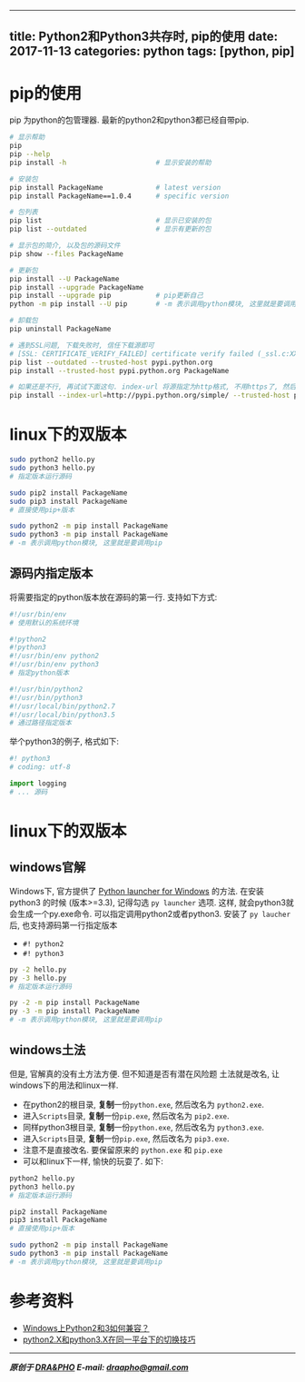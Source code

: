 
---
title: Python2和Python3共存时, pip的使用
date: 2017-11-13
categories: python
tags: [python, pip]
---

# pip的使用
pip 为python的包管理器. 最新的python2和python3都已经自带pip.

``` bash
# 显示帮助
pip
pip --help
pip install -h                      # 显示安装的帮助

# 安装包
pip install PackageName             # latest version
pip install PackageName==1.0.4      # specific version

# 包列表
pip list                            # 显示已安装的包   
pip list --outdated                 # 显示有更新的包

# 显示包的简介, 以及包的源码文件
pip show --files PackageName

# 更新包
pip install --U PackageName
pip install --upgrade PackageName
pip install --upgrade pip           # pip更新自己
python -m pip install --U pip       # -m 表示调用python模块, 这里就是要调用pip

# 卸载包
pip uninstall PackageName

# 遇到SSL问题, 下载失败时, 信任下载源即可
# [SSL: CERTIFICATE_VERIFY_FAILED] certificate verify failed (_ssl.c:XXX)
pip list --outdated --trusted-host pypi.python.org 
pip install --trusted-host pypi.python.org PackageName

# 如果还是不行, 再试试下面这句. index-url 将源指定为http格式, 不用https了, 然后设置为信任.
pip install --index-url=http://pypi.python.org/simple/ --trusted-host pypi.python.org PackageName
```

# linux下的双版本

``` bash
sudo python2 hello.py
sudo python3 hello.py
# 指定版本运行源码

sudo pip2 install PackageName
sudo pip3 install PackageName
# 直接使用pip+版本

sudo python2 -m pip install PackageName
sudo python3 -m pip install PackageName
# -m 表示调用python模块, 这里就是要调用pip
```

## 源码内指定版本

将需要指定的python版本放在源码的第一行.
支持如下方式:
``` python
#!/usr/bin/env
# 使用默认的系统环境

#!python2
#!python3
#!/usr/bin/env python2
#!/usr/bin/env python3
# 指定python版本

#!/usr/bin/python2
#!/usr/bin/python3
#!/usr/local/bin/python2.7
#!/usr/local/bin/python3.5
# 通过路径指定版本
```

举个python3的例子, 格式如下:
``` python
#! python3
# coding: utf-8

import logging
# ... 源码
```

# linux下的双版本

## windows官解

Windows下, 官方提供了 [Python launcher for Windows](https://www.python.org/dev/peps/pep-0397/) 的方法. 
在安装 python3 的时候 (版本>=3.3), 记得勾选 `py launcher` 选项.
这样, 就会python3就会生成一个py.exe命令. 可以指定调用python2或者python3.
安装了 `py laucher` 后, 也支持源码第一行指定版本
- `#! python2`
- `#! python3`

``` bash
py -2 hello.py
py -3 hello.py
# 指定版本运行源码

py -2 -m pip install PackageName
py -3 -m pip install PackageName
# -m 表示调用python模块, 这里就是要调用pip
```

## windows土法

但是, 官解真的没有土方法方便. 但不知道是否有潜在风险题
土法就是改名, 让windows下的用法和linux一样.
- 在python2的根目录, **复制**一份`python.exe`, 然后改名为 `python2.exe`. 
- 进入`Scripts`目录, **复制**一份`pip.exe`, 然后改名为 `pip2.exe`. 
- 同样python3根目录, **复制**一份`python.exe`, 然后改名为 `python3.exe`. 
- 进入`Scripts`目录, **复制**一份`pip.exe`, 然后改名为 `pip3.exe`. 
- 注意不是直接改名. 要保留原来的 `python.exe` 和 `pip.exe`
- 可以和linux下一样, 愉快的玩耍了. 如下:

``` bash
python2 hello.py
python3 hello.py
# 指定版本运行源码

pip2 install PackageName
pip3 install PackageName
# 直接使用pip+版本

sudo python2 -m pip install PackageName
sudo python3 -m pip install PackageName
# -m 表示调用python模块, 这里就是要调用pip
```


# 参考资料
- [Windows上Python2和3如何兼容？](https://python.freelycode.com/contribution/detail/139)
- [python2.X和python3.X在同一平台下的切换技巧](http://www.cnblogs.com/an9wer/p/5564284.html)
----------

***原创于 [DRA&PHO](https://draapho.github.io/) E-mail: draapho@gmail.com***